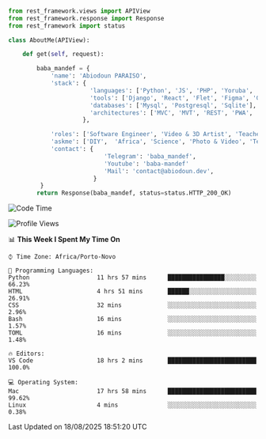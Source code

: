 ###
```python
from rest_framework.views import APIView
from rest_framework.response import Response
from rest_framework import status

class AboutMe(APIView):

    def get(self, request):

        baba_mandef = {
            'name': 'Abiodoun PARAISO',
            'stack': {
                       'languages': ['Python', 'JS', 'PHP', 'Yoruba', 'Fongbe', 'Kreyol', 'English', 'French'],
                       'tools': ['Django', 'React', 'Flet', 'Figma', 'GIMP', 'Inckscape', 'Kdenlive', 'Blender'],
                       'databases': ['Mysql', 'Postgresql', 'Sqlite'],
                       'architectures': ['MVC', 'MVT', 'REST', 'PWA', 'SPA', 'MicroServices']
                     },

            'roles': ['Software Engineer', 'Video & 3D Artist', 'Teacher', 'Mentor', 'Farmer'],
            'askme': ['DIY',  'Africa', 'Science', 'Photo & Video', 'Tech', 'Agro'],
            'contact': {
                           'Telegram': 'baba_mandef',
                           'Youtube': 'baba-mandef'
                           'Mail': 'contact@abiodoun.dev',
                        }
         }
        return Response(baba_mandef, status=status.HTTP_200_OK)

```                    

<!--START_SECTION:waka-->
![Code Time](http://img.shields.io/badge/Code%20Time-1%2C775%20hrs%2012%20mins-blue)

![Profile Views](http://img.shields.io/badge/Profile%20Views-5-blue)

📊 **This Week I Spent My Time On** 

```text
⌚︎ Time Zone: Africa/Porto-Novo

💬 Programming Languages: 
Python                   11 hrs 57 mins      ████████████████░░░░░░░░░   66.23% 
HTML                     4 hrs 51 mins       ██████░░░░░░░░░░░░░░░░░░░   26.91% 
CSS                      32 mins             ░░░░░░░░░░░░░░░░░░░░░░░░░   2.96% 
Bash                     16 mins             ░░░░░░░░░░░░░░░░░░░░░░░░░   1.57% 
TOML                     16 mins             ░░░░░░░░░░░░░░░░░░░░░░░░░   1.48%

🔥 Editors: 
VS Code                  18 hrs 2 mins       █████████████████████████   100.0%

💻 Operating System: 
Mac                      17 hrs 58 mins      █████████████████████████   99.62% 
Linux                    4 mins              ░░░░░░░░░░░░░░░░░░░░░░░░░   0.38%

```


 Last Updated on 18/08/2025 18:51:20 UTC
<!--END_SECTION:waka-->
